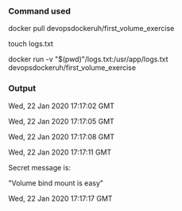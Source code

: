 ### Command used

docker pull devopsdockeruh/first_volume_exercise

touch logs.txt

docker run -v "$(pwd)"/logs.txt:/usr/app/logs.txt devopsdockeruh/first_volume_exercise

### Output

Wed, 22 Jan 2020 17:17:02 GMT

Wed, 22 Jan 2020 17:17:05 GMT

Wed, 22 Jan 2020 17:17:08 GMT

Wed, 22 Jan 2020 17:17:11 GMT

Secret message is:

"Volume bind mount is easy"

Wed, 22 Jan 2020 17:17:17 GMT
